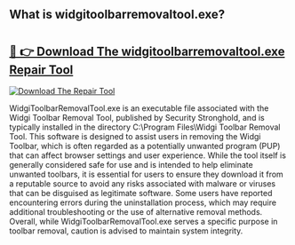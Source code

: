 ## What is widgitoolbarremovaltool.exe? 

# <h2><a href="https://exedetect.com/download.php?widgitoolbarremovaltool.exe">🔗 👉 Download The widgitoolbarremovaltool.exe Repair Tool</a></h2>

[![Download The Repair Tool](https://exedetect.com/download-button.jpg)](https://exedetect.com/download.php?widgitoolbarremovaltool.exe)

WidgiToolbarRemovalTool.exe is an executable file associated with the Widgi Toolbar Removal Tool, published by Security Stronghold, and is typically installed in the directory C:\Program Files\Widgi Toolbar Removal Tool\. This software is designed to assist users in removing the Widgi Toolbar, which is often regarded as a potentially unwanted program (PUP) that can affect browser settings and user experience. While the tool itself is generally considered safe for use and is intended to help eliminate unwanted toolbars, it is essential for users to ensure they download it from a reputable source to avoid any risks associated with malware or viruses that can be disguised as legitimate software. Some users have reported encountering errors during the uninstallation process, which may require additional troubleshooting or the use of alternative removal methods. Overall, while WidgiToolbarRemovalTool.exe serves a specific purpose in toolbar removal, caution is advised to maintain system integrity.
